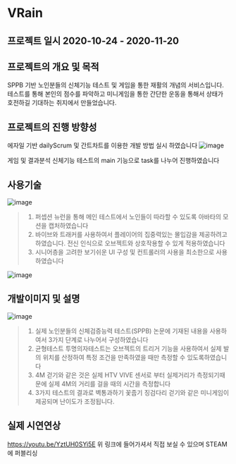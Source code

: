 # VRain

## 프로젝트 일시 2020-10-24 - 2020-11-20

## 프로젝트의 개요 및 목적
SPPB 기반 노인분들의 신체기능 테스트 및 게임을 통한 재활의 개념의 서비스입니다. 테스트를 통해 본인의 점수를 파악하고 미니게임을 통한 간단한 운동을 통해서 상태가 호전하길 기대하는 
취지에서 만들었습니다.

## 프로젝트의 진행 방향성 
에자일 기반 dailyScrum 및 간트차트를 이용한 개발 방법 실시 하였습니다
![image](https://user-images.githubusercontent.com/72781752/162584712-11f85a8e-78ae-4fcc-8ec3-62ca3db07855.png)

게임 및 결과분석 신체기능 테스트의 main 기능으로 task를 나누어 진행하였습니다

## 사용기술 
![image](https://user-images.githubusercontent.com/72781752/162584901-0a897d5b-2b86-4663-b0c9-175ae4f0b288.png)
  >1. 퍼셉션 뉴런을 통해 메인 테스트에서 노인들이 따라할 수 있도록 아바타의 모션을 캡처하였습니다
  >2. 바이브와 트래커를 사용하여서 플레이어의 집중력있는 몰입감을 제공하려고 하였습니다. 전신 인식으로 오브젝트와 상호작용할 수 있게 적용하였습니다
  >3. 시니어층을 고려한 보기쉬운 UI 구성 및 컨트롤러의 사용을 최소한으로 사용하였습니다
  
 ![image](https://user-images.githubusercontent.com/72781752/162585140-79263a02-474f-4739-bf1d-75027accef4a.png)
 
 ## 개발이미지 및 설명 
 ![image](https://user-images.githubusercontent.com/72781752/162585215-52fce62f-0da8-4649-846c-ea394bb13691.png)

 >1. 실제 노인분들의 신체검증능력 테스트(SPPB) 논문에 기재된 내용을 사용하여서 3가지 단계로 나누어서 구성하였습니다
 >2. 균형테스트 투명의자테스트는 오브젝트의 트리거 기능을 사용하여서 실제 발의 위치를 산정하여 특정 조건을 만족하였을 때만 측정할 수 있도록하였습니다
 >3. 4M 걷기와 같은 것은 실제 HTV VIVE 센서로 부터 실제거리가 측정되기때문에 실제 4M의 거리를 걸을 때의 시간을 측정합니다
 >4. 3가지 테스트의 결과로 벽통과하기 꽃줍기 징검다리 걷기와 같은 미니게임이 제공되며 난이도가 조정됩니다.

## 실제 시연연상
https://youtu.be/YztUH0SYi5E
위 링크에 들어가셔서 직접 보실 수 있으며 STEAM 에 퍼블리싱 
 
 
 
